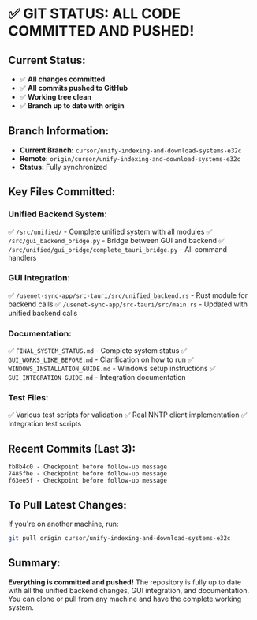 # ✅ GIT STATUS: ALL CODE COMMITTED AND PUSHED!

## **Current Status:**
- ✅ **All changes committed**
- ✅ **All commits pushed to GitHub**
- ✅ **Working tree clean**
- ✅ **Branch up to date with origin**

## **Branch Information:**
- **Current Branch:** `cursor/unify-indexing-and-download-systems-e32c`
- **Remote:** `origin/cursor/unify-indexing-and-download-systems-e32c`
- **Status:** Fully synchronized

## **Key Files Committed:**

### **Unified Backend System:**
✅ `/src/unified/` - Complete unified system with all modules
✅ `/src/gui_backend_bridge.py` - Bridge between GUI and backend
✅ `/src/unified/gui_bridge/complete_tauri_bridge.py` - All command handlers

### **GUI Integration:**
✅ `/usenet-sync-app/src-tauri/src/unified_backend.rs` - Rust module for backend calls
✅ `/usenet-sync-app/src-tauri/src/main.rs` - Updated with unified backend calls

### **Documentation:**
✅ `FINAL_SYSTEM_STATUS.md` - Complete system status
✅ `GUI_WORKS_LIKE_BEFORE.md` - Clarification on how to run
✅ `WINDOWS_INSTALLATION_GUIDE.md` - Windows setup instructions
✅ `GUI_INTEGRATION_GUIDE.md` - Integration documentation

### **Test Files:**
✅ Various test scripts for validation
✅ Real NNTP client implementation
✅ Integration test scripts

## **Recent Commits (Last 3):**
```
fb8b4c0 - Checkpoint before follow-up message
7485fbe - Checkpoint before follow-up message  
f63ee5f - Checkpoint before follow-up message
```

## **To Pull Latest Changes:**
If you're on another machine, run:
```bash
git pull origin cursor/unify-indexing-and-download-systems-e32c
```

## **Summary:**
**Everything is committed and pushed!** The repository is fully up to date with all the unified backend changes, GUI integration, and documentation. You can clone or pull from any machine and have the complete working system.